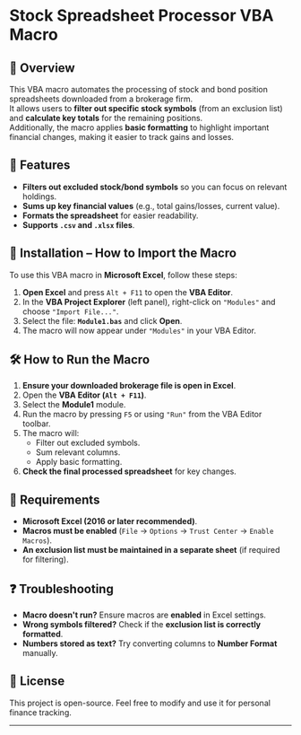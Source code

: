 # Stock Spreadsheet Processor VBA Macro

## 📌 Overview
This VBA macro automates the processing of stock and bond position spreadsheets downloaded from a brokerage firm.  
It allows users to **filter out specific stock symbols** (from an exclusion list) and **calculate key totals** for the remaining positions.  
Additionally, the macro applies **basic formatting** to highlight important financial changes, making it easier to track gains and losses.

## 🚀 Features
- **Filters out excluded stock/bond symbols** so you can focus on relevant holdings.
- **Sums up key financial values** (e.g., total gains/losses, current value).
- **Formats the spreadsheet** for easier readability.
- **Supports `.csv` and `.xlsx` files**.

## 📂 Installation – How to Import the Macro
To use this VBA macro in **Microsoft Excel**, follow these steps:

1. **Open Excel** and press `Alt + F11` to open the **VBA Editor**.
2. In the **VBA Project Explorer** (left panel), right-click on `"Modules"` and choose `"Import File..."`.
3. Select the file: **`Module1.bas`** and click **Open**.
4. The macro will now appear under `"Modules"` in your VBA Editor.

## 🛠️ How to Run the Macro
1. **Ensure your downloaded brokerage file is open in Excel**.
2. Open the **VBA Editor (`Alt + F11`)**.
3. Select the **Module1** module.
4. Run the macro by pressing `F5` or using `"Run"` from the VBA Editor toolbar.
5. The macro will:
   - Filter out excluded symbols.
   - Sum relevant columns.
   - Apply basic formatting.
6. **Check the final processed spreadsheet** for key changes.

## 📌 Requirements
- **Microsoft Excel (2016 or later recommended)**.
- **Macros must be enabled** (`File` → `Options` → `Trust Center` → `Enable Macros`).
- **An exclusion list must be maintained in a separate sheet** (if required for filtering).

## ❓ Troubleshooting
- **Macro doesn't run?** Ensure macros are **enabled** in Excel settings.
- **Wrong symbols filtered?** Check if the **exclusion list is correctly formatted**.
- **Numbers stored as text?** Try converting columns to **Number Format** manually.

## 📜 License
This project is open-source. Feel free to modify and use it for personal finance tracking.  

---

